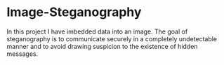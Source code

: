 # Image-Steganography
In this project I have imbedded data into an image. The goal of steganography is to communicate securely in a completely undetectable  manner and to avoid drawing suspicion to the existence of hidden messages.

